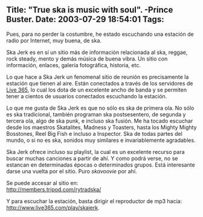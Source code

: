 Title: "True ska is music with soul". -Prince Buster.
Date: 2003-07-29 18:54:01
Tags: 
---
<p>Pues, para no perder la costumbre, he estado escuchando una estación de radio por Internet, muy buena, de ska.</p>

<p>Ska Jerk es en sí un sitio más de información relacionada al ska, reggae, rock steady, mento y demás música de buena vibra. Un sitio con información, enlaces, galería fotográfica, historia, etc.</p>

<p>Lo que hace a Ska Jerk un fenomenal sitio de reunión es precisamente la estación que tienen al aire. Están conectados a través de los servidores de <a href="http://web.archive.org/web/20030806073515/http://www.live365.com/">Live 365</a>, lo cual los dota de un excelente ancho de banda y se permiten tener a cientos de usuarios conectados escuchando la estación.</p>

<p>Lo que me gusta de Ska Jerk es que no sólo es ska de primera ola. No sólo es ska tradicional, también programan ska postsesentero, de segunda y tercera ola, algo de ska punk, e incluso ska fusión. Me ha tocado escuchar desde los maestros Skatalites, Madness y Toasters, hasta los Mighty Mighty Bosstones, Reel Big Fish e incluso a Inspector. Ska de todas partes del mundo, o si no es ska, sonidos muy similares e invariablemente agradables.</p>

<p>Ska Jerk ofrece incluso su playlist, la cual es un excelente recurso para buscar muchas canciones a partir de ahí. Y como podrá verse, no se estancan en determinadas épocas o determinados grupos. Está interesante darse una vuelta por el sitio. Puro <em>skavoovie</em> por ahí.</p>

<p>Se puede accesar al sitio en:<br/><a href="http://web.archive.org/web/20030806073515/http://members.tripod.com/rytradska/"><a href="http://members.tripod.com/rytradska/">http://members.tripod.com/rytradska/</a></a></p>

<p>Y para escuchar la estación, basta dirigir el reproductor de mp3 hacia:<br/><a href="http://web.archive.org/web/20030806073515/http://www.live365.com/play/skajerk"><a href="http://www.live365.com/play/skajerk">http://www.live365.com/play/skajerk</a></a>.</p>
